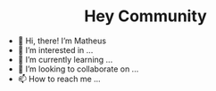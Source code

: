 <h1 align="center">Hey Community</h1>

- 👋 Hi, there! I’m Matheus
- 👀 I’m interested in ...
- 🌱 I’m currently learning ...
- 💞️ I’m looking to collaborate on ...
- 📫 How to reach me ...




<!---
devttheus/devttheus is a ✨ special ✨ repository because its `README.md` (this file) appears on your GitHub profile.
You can click the Preview link to take a look at your changes.
--->
